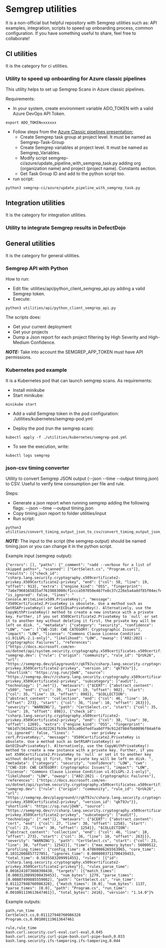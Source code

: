 # Semgrep utilities

It is a non-official but helpful repository with Semgrep utilities such as: API examples, integration, scripts to speed up onboarding process, common configuration.
If you have something useful to share, feel free to collaborate!

## CI utilities
It is the category for ci utilities.

### Utility to speed up onboarding for Azure classic pipelines 

This utility helps to set up Semgrep Scans in Azure classic pipelines.

Requirements:
* In your system, create environment variable ADO_TOKEN with a valid Azure DevOps API Token.
```
export ADO_TOKEN=xxxxxx
```
* Follow steps from the [Azure Classic pipelines presentation:](https://docs.google.com/presentation/d/1PIjNss8Zy9413v99-5udNxycJFEoCz3JFRMbf1OY344/edit?usp=sharing)
    * Create Semgrep task group at project level. It must be named as Semgrep-Task-Group
    * Create Semgrep variables at project level. It must be named as Semgrep_Variables.
    * Modify script semgrep-ci/azure/update_pipeline_with_semgrep_task.py adding org (organization name) and project (project name). Constants section.
    * Get Task Group ID and add to the python script too.
* run script:
```
python3 semgrep-ci/azure/update_pipeline_with_semgrep_task.py
```

## Integration utilities
It is the category for integration utilities.

### Utility to integrate Semgrep results in DefectDojo

## General utilities
It is the category for general utilities.

### Semgrep API with Python
 
How to run:
* Edit file: utilities/api/python_client_semgrep_api.py adding a valid Semgrep token.
* Execute:

```
python3 utilities/api/python_client_semgrep_api.py 
```
The scripts does:
* Get your current deployment
* Get your projects
* Dump a Json report for each project filtering by High Severity and High-Medium Confidence.
  
**_NOTE:_** Take into account the SEMGREP_APP_TOKEN must have API permissions.

### Kubernetes pod example
It is a Kubernetes pod that can launch semgrep scans.
As requirements:
* Install minikube
* Start minikube:
```
minikube start
```

* Add a valid Semgrep token in the pod configuration: ./utilities/kubernetes/semgrep-pod.yml

* Deploy the pod (run the semgrep scan):
```
kubectl apply -f ./utilities/kubernetes/semgrep-pod.yml
```
* To see the execution, write:
```
kubectl logs semgrep
```

### json-csv timing converter
Utility to convert Semgrep JSON output (--json --time --output timing.json) to CSV. Useful to verify time consumption per file and rule.

Steps:
* Generate a json report when running semgrep adding the following flags: --json --time --output timing.json
* Copy timing.json report to folder utilities/input
* Run script:
```
python3 utilities/convert_timing_output_json_to_csv/convert_timing_output_json_to_csv.py
```
**_NOTE:_** The input to the script (the semgrep output) should be named timing.json or you can change it in the python script.

Example input (semgrep output):
```
{"errors": [], "paths": {"_comment": "<add --verbose for a list of skipped paths>", "scanned": ["CertSelect.cs", "Program.cs"]}, "results": [{"check_id": "csharp.lang.security.cryptography.x509certificate2-privkey.X509Certificate2-privkey", "end": {"col": 50, "line": 19, "offset": 913}, "extra": {"engine_kind": "OSS", "fingerprint": "7a6e7960165835af7619883000cf1ccca597050e467fe8c37c226e5a4addf85f04ecfe1cf912fc8aac4726717f2c96bcac2bf129d06685df51cdf39923349876_0", "is_ignored": false, "lines": "                Console.WriteLine(x509.PrivateKey);", "message": "X509Certificate2.PrivateKey is obsolete. Use a method such as GetRSAPrivateKey() or GetECDsaPrivateKey(). Alternatively, use the CopyWithPrivateKey() method to create a new instance with a private key. Further, if you set X509Certificate2.PrivateKey to `null` or set it to another key without deleting it first, the private key will be left on disk. ", "metadata": {"category": "security", "confidence": "LOW", "cwe": ["CWE-310: CWE CATEGORY: Cryptographic Issues"], "impact": "LOW", "license": "Commons Clause License Condition v1.0[LGPL-2.1-only]", "likelihood": "LOW", "owasp": ["A02:2021 - Cryptographic Failures"], "references": ["https://docs.microsoft.com/en-us/dotnet/api/system.security.cryptography.x509certificates.x509certificate2.privatekey"], "semgrep.dev": {"rule": {"origin": "community", "rule_id": "QrUk26", "url": "https://semgrep.dev/playground/r/qkT9Jv/csharp.lang.security.cryptography.x509certificate2-privkey.X509Certificate2-privkey", "version_id": "qkT9Jv"}}, "shortlink": "https://sg.run/jDeN", "source": "https://semgrep.dev/r/csharp.lang.security.cryptography.x509certificate2-privkey.X509Certificate2-privkey", "subcategory": ["audit"], "technology": [".net"]}, "metavars": {"$CERT": {"abstract_content": "x509", "end": {"col": 39, "line": 19, "offset": 902}, "start": {"col": 35, "line": 19, "offset": 898}}, "$COLLECTION": {"abstract_content": "collection", "end": {"col": 46, "line": 10, "offset": 273}, "start": {"col": 36, "line": 10, "offset": 263}}}, "severity": "WARNING"}, "path": "CertSelect.cs", "start": {"col": 35, "line": 19, "offset": 898}}, {"check_id": "csharp.lang.security.cryptography.x509certificate2-privkey.X509Certificate2-privkey", "end": {"col": 38, "line": 30, "offset": 1269}, "extra": {"engine_kind": "OSS", "fingerprint": "661d7c5624d22c4c022261fb39c393ca0bdfedfaa8dff9c912d7984fb60096f04a6f4dab328db3d3c4fb1ff14eebaf520e866f1f464e460d2ff44551c1f40419_0", "is_ignored": false, "lines": "        var privkey = cert.PrivateKey;", "message": "X509Certificate2.PrivateKey is obsolete. Use a method such as GetRSAPrivateKey() or GetECDsaPrivateKey(). Alternatively, use the CopyWithPrivateKey() method to create a new instance with a private key. Further, if you set X509Certificate2.PrivateKey to `null` or set it to another key without deleting it first, the private key will be left on disk. ", "metadata": {"category": "security", "confidence": "LOW", "cwe": ["CWE-310: CWE CATEGORY: Cryptographic Issues"], "impact": "LOW", "license": "Commons Clause License Condition v1.0[LGPL-2.1-only]", "likelihood": "LOW", "owasp": ["A02:2021 - Cryptographic Failures"], "references": ["https://docs.microsoft.com/en-us/dotnet/api/system.security.cryptography.x509certificates.x509certificate2.privatekey"], "semgrep.dev": {"rule": {"origin": "community", "rule_id": "QrUk26", "url": "https://semgrep.dev/playground/r/qkT9Jv/csharp.lang.security.cryptography.x509certificate2-privkey.X509Certificate2-privkey", "version_id": "qkT9Jv"}}, "shortlink": "https://sg.run/jDeN", "source": "https://semgrep.dev/r/csharp.lang.security.cryptography.x509certificate2-privkey.X509Certificate2-privkey", "subcategory": ["audit"], "technology": [".net"]}, "metavars": {"$CERT": {"abstract_content": "cert", "end": {"col": 27, "line": 30, "offset": 1258}, "start": {"col": 23, "line": 30, "offset": 1254}}, "$COLLECTION": {"abstract_content": "collection", "end": {"col": 46, "line": 10, "offset": 273}, "start": {"col": 36, "line": 10, "offset": 263}}}, "severity": "WARNING"}, "path": "CertSelect.cs", "start": {"col": 23, "line": 30, "offset": 1254}}], "time": {"max_memory_bytes": 56000512, "profiling_times": {"config_time": 0.47869086265563965, "core_time": 0.10312008857727051, "ignores_time": 0.0008003711700439453, "total_time": 0.5835583209991455}, "rules": [{"id": "csharp.lang.security.cryptography.x509certificate2-privkey.X509Certificate2-privkey"}], "rules_parse_time": 0.0016241073608398438, "targets": [{"match_times": [0.0003120899200439453], "num_bytes": 1279, "parse_times": [0.00807499885559082], "path": "CertSelect.cs", "run_time": 0.011127948760986328}, {"match_times": [0.0], "num_bytes": 1137, "parse_times": [0.0], "path": "Program.cs", "run_time": 0.001001119613647461}], "total_bytes": 2416}, "version": "1.14.0"}% 
```

Example outputs:
```
path,run_time
CertSelect.cs,0.011127948760986328
Program.cs,0.001001119613647461
````

```
rule,rule_time
bash.curl.security.curl-eval.curl-eval,0.045
bash.curl.security.curl-pipe-bash.curl-pipe-bash,0.033
bash.lang.security.ifs-tampering.ifs-tampering,0.044
````



